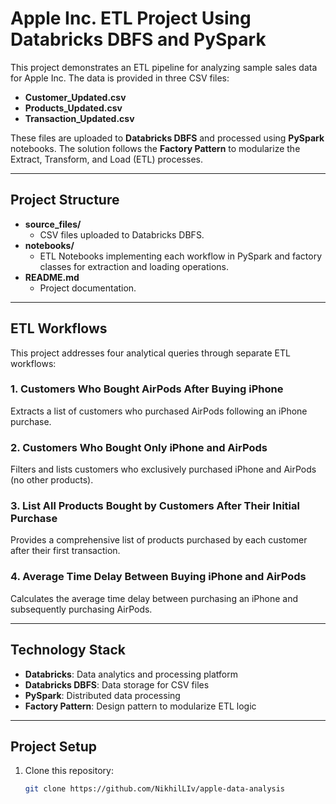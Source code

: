 # Apple Inc. ETL Project Using Databricks DBFS and PySpark  

This project demonstrates an ETL pipeline for analyzing sample sales data for Apple Inc. The data is provided in three CSV files:  

- **Customer_Updated.csv**  
- **Products_Updated.csv**  
- **Transaction_Updated.csv**  

These files are uploaded to **Databricks DBFS** and processed using **PySpark** notebooks. The solution follows the **Factory Pattern** to modularize the Extract, Transform, and Load (ETL) processes.

---

## Project Structure  

- **source_files/**  
  - CSV files uploaded to Databricks DBFS.  
- **notebooks/**  
  - ETL Notebooks implementing each workflow in PySpark and factory classes for extraction and loading operations.  
- **README.md**  
  - Project documentation.  

---

## ETL Workflows  

This project addresses four analytical queries through separate ETL workflows:  

### 1. Customers Who Bought AirPods After Buying iPhone  
Extracts a list of customers who purchased AirPods following an iPhone purchase.  

### 2. Customers Who Bought Only iPhone and AirPods  
Filters and lists customers who exclusively purchased iPhone and AirPods (no other products).  

### 3. List All Products Bought by Customers After Their Initial Purchase  
Provides a comprehensive list of products purchased by each customer after their first transaction.  

### 4. Average Time Delay Between Buying iPhone and AirPods  
Calculates the average time delay between purchasing an iPhone and subsequently purchasing AirPods.

---

## Technology Stack  

- **Databricks**: Data analytics and processing platform  
- **Databricks DBFS**: Data storage for CSV files  
- **PySpark**: Distributed data processing  
- **Factory Pattern**: Design pattern to modularize ETL logic  

---

## Project Setup  

1. Clone this repository:  
   ```bash
   git clone https://github.com/NikhilLIv/apple-data-analysis
